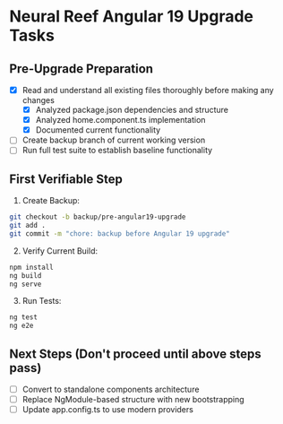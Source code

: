 # Neural Reef Angular 19 Upgrade Tasks

## Pre-Upgrade Preparation
- [x] Read and understand all existing files thoroughly before making any changes
  - [x] Analyzed package.json dependencies and structure
  - [x] Analyzed home.component.ts implementation
  - [x] Documented current functionality
- [ ] Create backup branch of current working version
- [ ] Run full test suite to establish baseline functionality

## First Verifiable Step
1. Create Backup:
```bash
git checkout -b backup/pre-angular19-upgrade
git add .
git commit -m "chore: backup before Angular 19 upgrade"
```

2. Verify Current Build:
```bash
npm install
ng build
ng serve
```

3. Run Tests:
```bash
ng test
ng e2e
```

## Next Steps (Don't proceed until above steps pass)
- [ ] Convert to standalone components architecture
- [ ] Replace NgModule-based structure with new bootstrapping
- [ ] Update app.config.ts to use modern providers